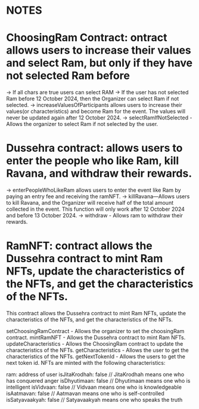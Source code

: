 # NOTES

# ChoosingRam Contract: ontract allows users to increase their values and select Ram, but only if they have not selected Ram before

->  If all chars are true users can select RAM
->  If the user has not selected Ram before 12 October 2024, then the Organizer can select Ram if not selected.
->  increaseValuesOfParticipants allows users to increase their values(or characteristics) and become Ram for the event. The values will never be updated again after 12 October 2024.
->  selectRamIfNotSelected - Allows the organizer to select Ram if not selected by the user.

# Dussehra contract:  allows users to enter the people who like Ram, kill Ravana, and withdraw their rewards.

-> enterPeopleWhoLikeRam allows users to enter the event like Ram by paying an entry fee and receiving the ramNFT.
-> killRavana—Allows users to kill Ravana, and the Organizer will receive half of the total amount collected in the event. This function will only work after 12 October 2024 and before 13 October 2024.
-> withdraw - Allows ram to withdraw their rewards.

# RamNFT: contract allows the Dussehra contract to mint Ram NFTs, update the characteristics of the NFTs, and get the characteristics of the NFTs.

This contract allows the Dussehra contract to mint Ram NFTs, update the characteristics of the NFTs, and get the characteristics of the NFTs.

setChoosingRamContract - Allows the organizer to set the choosingRam contract.
mintRamNFT - Allows the Dussehra contract to mint Ram NFTs.
updateCharacteristics - Allows the ChoosingRam contract to update the characteristics of the NFTs.
getCharacteristics - Allows the user to get the characteristics of the NFTs.
getNextTokenId - Allows the users to get the next token id.
NFTs are minted with the following characteristics:

ram: address of user
isJitaKrodhah: false // JitaKrodhah means one who has conquered anger
isDhyutimaan: false // Dhyutimaan means one who is intelligent
isVidvaan: false // Vidvaan means one who is knowledgeable
isAatmavan: false // Aatmavan means one who is self-controlled
isSatyavaakyah: false // Satyavaakyah means one who speaks the truth

